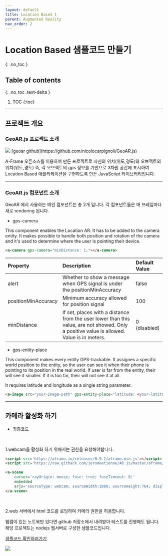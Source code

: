 ```yaml
---
layout: default
title: Location Based 1
parent: Augmented Reality
nav_order: 2
---
```


# Location Based 샘플코드 만들기
{: .no_toc }

## Table of contents
{: .no_toc .text-delta }

1. TOC
{:toc}

---

## 프로젝트 개요

### GeoAR.js 프로젝트 소개

<img src='{{ "/assets/images/ar/arjs/geoar-introduce-1.png" | absolute_url }}'>
[geoar github](https://github.com/nicolocarpignoli/GeoAR.js)

A-Frame 오픈소스를 이용하여 만든 프로젝트로 자신의 위치(위도,경도)와 오브젝트의 위치(위도,경도) 
즉, 각 오브젝트의 gps 정보를 기반으로 3차원 공간에 표시하여 Location Based 애플리케이션을 구현하도록 만든 JavaScript 라이브러리입니다.

***

### GeoAR.js 컴포넌트 소개

GeoAR 에서 사용하는 메인 컴포넌트는 총 2개 입니다.
각 컴포넌트들은 매 프레임마다 새로 rendering 됩니다.
- gps-camera

This component enables the Location AR. It has to be added to the camera entity. It makes possible to handle both position and rotation of the camera and it's used to determine where the user is pointing their device.

```html
<a-camera gps-camera="minDistance: 1;"></a-camera>
```

<div class="code-example" markdown="1">

| Property | Description | Default Value |
|:-------------|:------------------|:------|
| alert | Whether to show a message when GPS signal is under the positionMinAccuracy | false |
| positionMinAccuracy | Minimum accuracy allowed for position signal | 100 |
| minDistance | If set, places with a distance from the user lower than this value, are not showed. Only a positive value is allowed. Value is in meters. | 0 (disabled) |

</div>

- gps-entity-place

This component makes every entity GPS-trackable. It assignes a specific world position to the entity, so the user can see it when their phone is pointing to its position in the real world. If user is far from the entity, their will see it smaller. If it is too far, their will not see it at all.

It requires latitude and longitude as a single string parameter.

```html
<a-image src="your-image-path" gps-entity-place="latitude: <your-latitude>; longitude: <your-longitude>"/>
```

***

## 카메라 활성화 하기

- 최종코드
<script src="https://gist.github.com/choco0908/375bbe909a40d8515d715f0db6f73513.js"></script>

<br/>

1.webcam을 활성화 하기 위해서는 권한을 요청해야합니다.

```html
<script src='https://aframe.io/releases/0.9.2/aframe.min.js'></script>
<script src='https://raw.githack.com/jeromeetienne/AR.js/master/aframe/build/aframe-ar.min.js'></script>

<a-scene
    cursor='rayOrigin: mouse; fuse: true; fuseTimeout: 0;'
    embedded
    arjs='sourceType: webcam; sourceWidth:1080; sourceHeight:764; displayWidth: 1080; displayHeight: 764; debugUIEnabled: false;'>
</a-scene>
```

<br/>

2.web 서버에서 html 코드를 로딩하여 카메라 권한을 허용합니다.

웹캠이 있는 노트북만 있다면 github 저장소에서 내려받아 테스트를 진행해도 됩니다.
해당 프로젝트는 nodejs 웹서버로 구성한 샘플코드입니다.

[샘플코드 확인하러가기](https://github.com/choco0908/arjsproject)

<img src='{{ "/assets/images/ar/arjs/geoar-sample-1.png" | absolute_url }}'>
